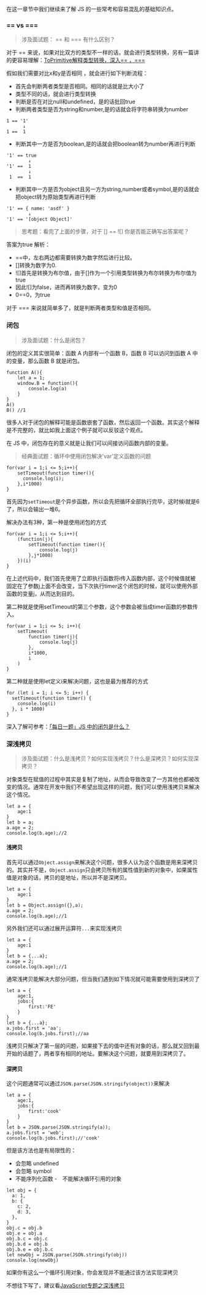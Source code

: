在这一章节中我们继续来了解 JS 的一些常考和容易混乱的基础知识点。

### == vs ===
> 涉及面试题： == 和 === 有什么区别？

对于 == 来说，如果对比双方的类型不一样的话，就会进行类型转换，另有一篇讲的更容易理解：[ToPrimitive解释类型转换，深入== ，===](https://juejin.im/post/5e699e3c6fb9a07ca24f6540)

假如我们需要对比x和y是否相同 ，就会进行如下判断流程：
+ 首先会判断两者类型是否相同。相同的话就是比大小了
+ 类型不同的话，就会进行类型转换
+ 判断是否在对比null和undefined，是的话批回true
+ 判断两者类型是否为string和number,是的话就会将字符串转换为number
```
1 == '1'
      ↓
1 ==  1
```

+ 判断其中一方是否为boolean,是的话就会把boolean转为number再进行判断
```
'1' == true
        ↓
'1' ==  1
        ↓
 1  ==  1
```
+ 判断其中一方是否为object且另一方为string,number或者symbol,是的话就会把object转为原始类型再进行判断
```
'1' == { name: 'asdf' }
        ↓
'1' == '[object Object]'
```


> 思考题：看完了上面的步骤，对于 [] == ![] 你是否能正确写出答案呢？ 

答案为true
解析：
- ==中，左右两边都需要转换为数字然后进行比较。
- []转换为数字为0.
- ![]首先是转换为布尔值，由于[]作为一个引用类型转换为布尔转换为布尔值为true
- 因此![]为false，进而再转换为数字，变为0
- 0==0，为true

对于 === 来说就简单多了，就是判断两者类型和值是否相同。


### 闭包
> 涉及面试题：什么是闭包？

闭包的定义其实很简单：函数 A 内部有一个函数 B，函数 B 可以访问到函数 A 中的变量，那么函数 B 就是闭包。

```
function A(){
    let a = 1;
    window.B = function(){
        console.log(a)
    }
}
A()
B() //1
```
很多人对于闭包的解释可能是函数嵌套了函数，然后返回一个函数。其实这个解释是不完整的，就比如我上面这个例子就可以反驳这个观点。

在 JS 中，闭包存在的意义就是让我们可以间接访问函数内部的变量。

> 经典面试题：循环中使用闭包解决'var'定义函数的问题

```
for(var i = 1;i <= 5;i++){
    setTimeout(function timer(){
      console.log(i);  
    },i*1000)
}
```
首先因为```setTimeout```是个异步函数，所以会先把循环全部执行完毕，这时候i就是6了，所以会输出一堆6。

解决办法有3种，第一种是使用闭包的方式
```
for(var i = 1;i <= 5;i++){
    (function(j){
        setTimeout(function timer(){
            console.log(j)
        },j*1000)
    })(i)
}
```
在上述代码中，我们首先使用了立即执行函数将i传入函数内部，这个时候值就被固定在了参数j上面不会改变，当下次执行timer这个闭包的时候，就可以使用外部函数的变量j，从而达到目的。

第二种就是使用setTimeout的第三个参数，这个参数会被当成timer函数的参数传入。
```
for(var i = 1;i <= 5; i++){
    setTimeout(
        function timer(j){
            console.log(j)
        },
        i*1000,
        i
    )
}
```


第二种就是使用let定义i来解决问题，这也是最为推荐的方式
```
for (let i = 1; i <= 5; i++) {
  setTimeout(function timer() {
    console.log(i)
  }, i * 1000)
}
```

深入了解可参考：[「每日一题」JS 中的闭包是什么？](https://juejin.im/post/5e6ae94ae51d4526d90d262a)


### 深浅拷贝
> 涉及面试题：什么是浅拷贝？如何实现浅拷贝？什么是深拷贝？如何实现深拷贝？

对象类型在赋值的过程中其实是复制了地址，从而会导致改变了一方其他也都被改变的情况。通常在开发中我们不希望出现这样的问题，我们可以使用浅拷贝来解决这个情况。

```
let a = {
    age:1
}
let b = a;
a.age = 2;
console.log(b.age);//2
```

#### 浅拷贝
首先可以通过```Object.assign```来解决这个问题，很多人认为这个函数是用来深拷贝的。其实并不是，```Object.assign```只会拷贝所有的属性值到新的对象中，如果属性值是对象的话，拷贝的是地址，所以并不是深拷贝。

```
let a = {
    age:1
}
let b = Object.assign({},a);
a.age = 2;
console.log(b.age);//1
```

另外我们还可以通过展开运算符```...```来实现浅拷贝
```
let a = {
    age:1
}
let b = {...a};
a.age = 2;
console.log(b.age);//1
```
通常浅拷贝能解决大部分问题，但当我们遇到如下情况就可能需要使用到深拷贝了
```
let a = {
    age:1,
    jobs:{
        first:'FE'
    }
}
let b = {...a};
a.jobs.first = 'aa';
console.log(b.jobs.first);//aa
```
浅拷贝只解决了第一层的问题，如果接下去的值中还有对象的话，那么就又回到最开始的话题了，两者享有相同的地址。要解决这个问题，就要用到深拷贝了。

#### 深拷贝
这个问题通常可以通过```JSON.parse(JSON.stringify(object))```来解决
```
let a = {
    age:1,
    jobs:{
        first:'cook'
    }
}
let b = JSON.parse(JSON.stringify(a));
a.jobs.first = 'web';
console.log(b.jobs.first);//'cook'
```
但是该方法也是有局限性的：
- 会忽略 undefined
- 会忽略 symbol
- 不能序列化函数
-　不能解决循环引用的对象

```
let obj = {
  a: 1,
  b: {
    c: 2,
    d: 3,
  },
}
obj.c = obj.b
obj.e = obj.a
obj.b.c = obj.c
obj.b.d = obj.b
obj.b.e = obj.b.c
let newObj = JSON.parse(JSON.stringify(obj))
console.log(newObj)
```
如果你有这么一个循环引用对象，你会发现并不能通过该方法实现深拷贝

不想往下写了，建议看[JavaScript专题之深浅拷贝](https://juejin.im/post/5e6c44096fb9a07ca80ac1e5)


